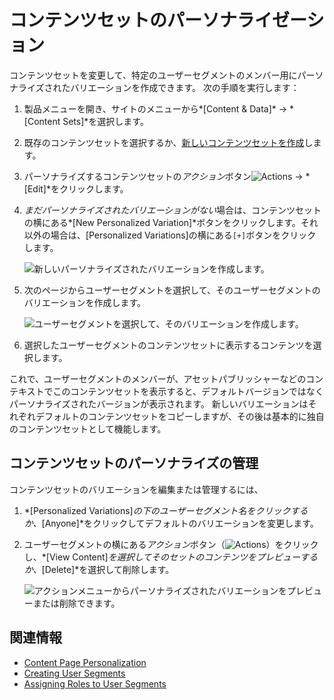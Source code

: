 # コンテンツセットのパーソナライゼーション

コンテンツセットを変更して、特定のユーザーセグメントのメンバー用にパーソナライズされたバリエーションを作成できます。 次の手順を実行します：

1.  製品メニューを開き、サイトのメニューから*[Content & Data]* → *[Content Sets]*を選択します。

2.  既存のコンテンツセットを選択するか、[新しいコンテンツセットを作成](TODO)します。

3.  パーソナライズするコンテンツセットの*アクション*ボタン![Actions](../../../images/icon-actions.png) → *[Edit]*をクリックします。

4.  *まだパーソナライズされたバリエーションがない*場合は、コンテンツセットの横にある*[New Personalized Variation]*ボタンをクリックします。それ以外の場合は、[Personalized Variations]の横にある`[+]`ボタンをクリックします。

    ![新しいパーソナライズされたバリエーションを作成します。](./content-set-personalization/images/01.png)

5.  次のページからユーザーセグメントを選択して、そのユーザーセグメントのバリエーションを作成します。

    ![ユーザーセグメントを選択して、そのバリエーションを作成します。](./content-set-personalization/images/02.png)

6.  選択したユーザーセグメントのコンテンツセットに表示するコンテンツを選択します。

これで、ユーザーセグメントのメンバーが、アセットパブリッシャーなどのコンテキストでこのコンテンツセットを表示すると、デフォルトバージョンではなくパーソナライズされたバージョンが表示されます。 新しいバリエーションはそれぞれデフォルトのコンテンツセットをコピーしますが、その後は基本的に独自のコンテンツセットとして機能します。

## コンテンツセットのパーソナライズの管理

コンテンツセットのバリエーションを編集または管理するには、

1.  *[Personalized Variations]*の下のユーザーセグメント名をクリックするか、*[Anyone]*をクリックしてデフォルトのバリエーションを変更します。

2.  ユーザーセグメントの横にある*アクション*ボタン（![Actions](../../../images/icon-actions.png)）をクリックし、*[View Content]*を選択してそのセットのコンテンツをプレビューするか、*[Delete]*を選択して削除します。

    ![アクションメニューからパーソナライズされたバリエーションをプレビューまたは削除できます。](./content-set-personalization/images/03.png)

## 関連情報

  - [Content Page Personalization](./content-page-personalization.md)
  - [Creating User Segments](../segmentation/creating-and-managing-user-segments.md)
  - [Assigning Roles to User Segments](../../../users-and-permissions/roles-and-permissions/advanced-roles-and-permissions/assigning-roles-to-user-segments.md)
